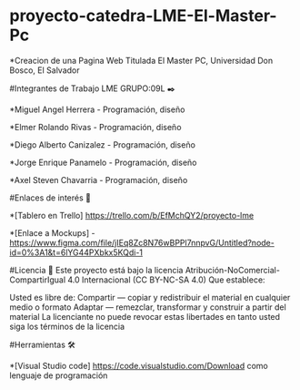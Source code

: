 # proyecto-catedra-LME-El-Master-Pc

*Creacion de una Pagina Web Titulada El Master PC,  Universidad Don Bosco, El Salvador


#Integrantes de Trabajo LME GRUPO:09L ✒️

*Miguel Angel Herrera - Programación, diseño

*Elmer Rolando Rivas - Programación, diseño

*Diego Alberto Canizalez - Programación, diseño

*Jorge Enrique Panamelo - Programación, diseño

*Axel Steven Chavarria - Programación, diseño



#Enlaces de interés 👀

*[Tablero en Trello] https://trello.com/b/EfMchQY2/proyecto-lme

*[Enlace a Mockups] - https://www.figma.com/file/jIEq8Zc8N76wBPPl7nnpvG/Untitled?node-id=0%3A1&t=6lYG44PXbkx5KQdi-1



#Licencia 📄
Este proyecto está bajo la licencia Atribución-NoComercial-CompartirIgual 4.0 Internacional (CC BY-NC-SA 4.0) Que establece:

Usted es libre de: Compartir — copiar y redistribuir el material en cualquier medio o formato Adaptar — remezclar, transformar y construir a partir del material La licenciante no puede revocar estas libertades en tanto usted siga los términos de la licencia






#Herramientas 🛠️

*[Visual Studio code] https://code.visualstudio.com/Download   como lenguaje de programación
